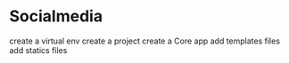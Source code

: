 # Socialmedia
create a virtual env
create a project
create a Core app 
add templates files
add statics files


